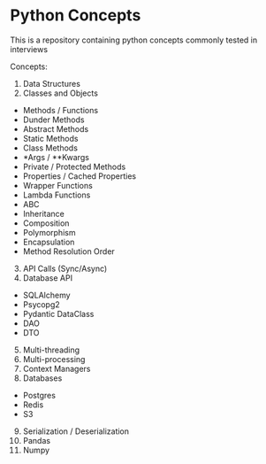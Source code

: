 # Python Concepts
This is a repository containing python concepts commonly tested in interviews

Concepts:
1. Data Structures
2. Classes and Objects
- Methods / Functions
- Dunder Methods
- Abstract Methods
- Static Methods
- Class Methods
- *Args / **Kwargs
- Private / Protected Methods
- Properties / Cached Properties
- Wrapper Functions
- Lambda Functions
- ABC
- Inheritance
- Composition
- Polymorphism
- Encapsulation
- Method Resolution Order
3. API Calls (Sync/Async)
4. Database API
- SQLAlchemy
- Psycopg2
- Pydantic DataClass
- DAO
- DTO
5. Multi-threading
6. Multi-processing
7. Context Managers
8. Databases
- Postgres
- Redis
- S3
9. Serialization / Deserialization
10. Pandas
11. Numpy
